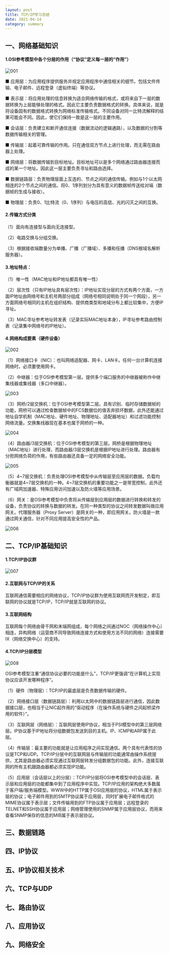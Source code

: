 ```yaml
---
layout: post
title: TCP/IP学习总结
date: 2021-04-14
category: summary
---
```


## 一、网络基础知识

#### 1.OSI参考模型中各个分层的作用（“协议”定义每一层的“作用”）

<img src="https://github.com/littleO-range/littleO-range.github.io/raw/master/_summaryimage/001.png" alt="001" style="zoom:100%;" />

■ 应用层：为应用程序提供服务并规定应用程序中通信相关的细节。包括文件传输、电子邮件、远程登录（虚拟终端）等协议。

■ 表示层：将应用处理的信息转换为适合网络传输的格式，或将来自下一层的数据转换为上层能够处理的格式。因此它主要负责数据格式的转换。具体来说，就是将设备固有的数据格式转换为网络标准传输格式。不同设备对同一比特流解释的结果可能会不同。因此，使它们保持一致是这一层的主要作用。

■ 会话层：负责建立和断开通信连接（数据流动的逻辑通路），以及数据的分割等数据传输相关的管理。

■ 传输层：起着可靠传输的作用。只在通信双方节点上进行处理，而无需在路由器上处理。

■ 网络层：将数据传输到目标地址。目标地址可以是多个网络通过路由器连接而成的某一个地址。因此这一层主要负责寻址和路由选择。

■ 数据链路层：负责物理层面上互连的、节点之间的通信传输。例如与1个以太网相连的2个节点之间的通信。将0、1序列划分为具有意义的数据帧传送给对端（数据帧的生成与接收）。

■ 物理层：负责0、1比特流（0、1序列）与电压的高低、光的闪灭之间的互换。

#### 2.传输方式分类

（1）面向有连接型与面向无连接型。

（2）电路交换与分组交换。

（3）根据接收端数量分为单播、广播（广播域）、多播和任播（DNS根域名解析服务器）。

#### 3.地址特点：

（1）唯一性（MAC地址和IP地址都具有唯一性）

（2）层次性（只有IP地址具有层次性）：IP地址实现分层的方式有两个方面，一方面IP地址由网络号和主机号两部分组成（网络号相同说明处于同一个网段），另一方面网络号相同的主机在组织结构、提供商类型和地域分布上都比较集中，方便IP寻址。

（3）MAC寻址参考地址转发表（记录实际MAC地址本身），IP寻址参考路由控制表（记录集中网络号的IP地址）。

#### 4.网络构成要素（硬件设备）

<img src="https://github.com/littleO-range/littleO-range.github.io/raw/master/_summaryimage/002.png" alt="002" style="zoom:100%;" />

（1）网络接口卡（NIC）：也叫网络适配器、网卡、LAN卡。任何一台计算机连接网络时，必须要使用网卡。

（2）中继器：位于OSI参考模型第一层。提供多个端口服务的中继器被称作中继集线器或集线器（多口中继器）。

<img src="https://github.com/littleO-range/littleO-range.github.io/raw/master/_summaryimage/003.png" alt="003" style="zoom:100%;" />

（3）网桥/2层交换机：位于OSI参考模型第二层。具有识别、临时存储数据帧的功能，网桥可以通过检查数据帧中的FCS数据位的值丢弃损坏数据，此外还能通过地址自学机制（MAC地址、硬件地址、物理地址、适配器地址）和过滤功能控制网络流量。交换集线器现在基本也属于网桥的一种。

<img src="https://github.com/littleO-range/littleO-range.github.io/raw/master/_summaryimage/004.png" alt="004" style="zoom:100%;" />

（4）路由器/3层交换机：位于OSI参考模型的第三层。网桥是根据物理地址（MAC地址）进行处理，而路由器/3层交换机是根据IP地址进行处理。路由器有分担网络负荷的作用，有些路由器还具备一定的网络安全功能。

<img src="https://github.com/littleO-range/littleO-range.github.io/raw/master/_summaryimage/005.png" alt="005" style="zoom:100%;" />

（5）4~7层交换机：负责处理OSI参考模型中从传输层至应用层的数据。负载均衡器就是4~7层交换机的一种。4~7层交换机的重要功能之一是带宽控制，此外还有广域网加速器、特殊应用访问加速以及防火墙等应用场景。

（6）网关：是OSI参考模型中负责将从传输层到应用层的数据进行转换和转发的设备，负责协议的转换与数据的转发。在同一种类型的协议之间转发数据叫做应用网关。代理服务器（Proxy Server）是网关的一种，即应用网关。防火墙是一款通过网关通信，针对不同应用提高安全性的产品。

<img src="https://github.com/littleO-range/littleO-range.github.io/raw/master/_summaryimage/006.png" alt="006" style="zoom:100%;" />

## 二、TCP/IP基础知识

#### 1.TCP/IP协议群

<img src="https://github.com/littleO-range/littleO-range.github.io/raw/master/_summaryimage/007.png" alt="007" style="zoom:100%;" />

#### 2.互联网与TCP/IP的关系

互联网通信需要相应的网络协议，TCP/IP协议群为使用互联网而开发制定，即互联网的协议就是TCP/IP，TCP/IP就是互联网的协议。

#### 3.互联网结构

互联网每个网络由骨干网和末端网组成，每个网络之间通过NOC（网络操作中心）相连，异构网络（运营商不同导致网络连接方式和使用方法不同的网络）连接需要IX（网络交换中心）的支持。

#### 4.TCP/IP分层模型

<img src="https://github.com/littleO-range/littleO-range.github.io/raw/master/_summaryimage/008.png" alt="008" style="zoom:100%;" />

OSI参考模型注重“通信协议必要的功能是什么”，TCP/IP更强调“在计算机上实现协议应该开发哪种程序”。

（1）硬件（物理层）：TCP/IP的最底层是负责数据传输的硬件。

（2）网络接口层（数据链路层）：利用以太网中的数据链路层进行通信，因此数据接口层，也相当于让NIC起作用的“驱动程序（在操作系统与硬件之间起桥梁作用的软件）”。

（3）互联网层（网络层）：互联网层使用IP协议，相当于PSI模型中的第三层网络层。IP协议基于IP地址将分组数据包发送到目的主机。IP、ICMP和ARP属于此层。

（4）传输层：最主要的功能就是让应用程序之间实现通信。两个具有代表性的协议是TCP和UDP。TCP/IP分层中的互联网层与传输层的功能通常由操作系统提供，尤其是路由器必须实现通过互联网层转发分组数据包的功能。此外，连接互联网的所有主机跟路由器都必须实现IP功能。

（5）应用层（会话层以上的分层）：TCP/IP分层将OSI参考模型中的会话层、表示层和应用层的功能都集中到了应用程序中实现。TCP/IP应用的架构绝大多数属于客户端/服务端模型。WWW中的HTTP属于OSI应用层的协议，HTML属于表示层的协议；电子邮件用到的SMTP协议属于应用层，同时扩展电子邮件格式的MIME协议属于表示层；文件传输用到的FTP协议属于应用层；远程登录的TELNET和SSH协议属于应用层；网络管理使用的SNMP属于应用层协议，而用来查看SNMP保存的信息的MIB属于表示层协议。

## 三、数据链路

## 四、IP协议

## 五、IP协议相关技术

## 六、TCP与UDP

## 七、路由协议

## 八、应用协议

## 九、网络安全
